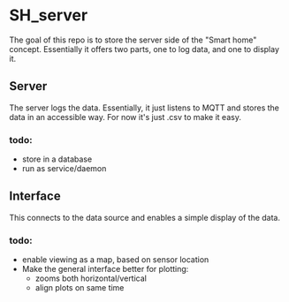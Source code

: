 # SH_server

The goal of this repo is to store the server side of the "Smart home" concept. Essentially it offers two parts, one to 
log data, and one to display it.

## Server

The server logs the data. Essentially, it just listens to MQTT and stores the data in an accessible way. For now it's just
.csv to make it easy. 

### todo:
- store in a database
- run as service/daemon

## Interface

This connects to the data source and enables a simple display of the data. 

### todo:
- enable viewing as a map, based on sensor location
- Make the general interface better for plotting:
  - zooms both horizontal/vertical
  - align plots on same time
